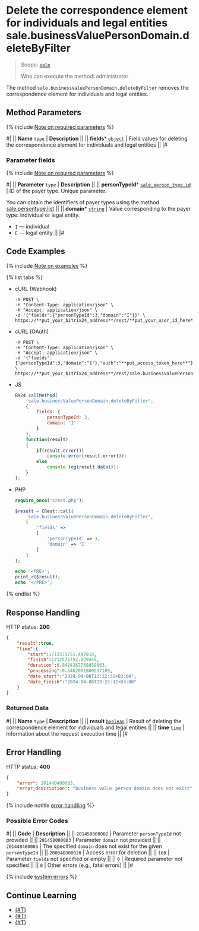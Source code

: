 # Delete the correspondence element for individuals and legal entities sale.businessValuePersonDomain.deleteByFilter

> Scope: [`sale`](../../scopes/permissions.md)
>
> Who can execute the method: administrator

The method `sale.businessValuePersonDomain.deleteByFilter` removes the correspondence element for individuals and legal entities.

## Method Parameters

{% include [Note on required parameters](../../../_includes/required.md) %}

#|
|| **Name**
`type` | **Description** ||
|| **fields***
[`object`](../../data-types.md) | Field values for deleting the correspondence element for individuals and legal entities ||
|#

### Parameter fields

{% include [Note on required parameters](../../../_includes/required.md) %}

#|
|| **Parameter**
`type` | **Description** ||
|| **personTypeId***
[`sale_person_type.id`](../data-types.md) | ID of the payer type. Unique parameter.

You can obtain the identifiers of payer types using the method [sale.persontype.list](../person-type/sale-person-type-list.md) ||
|| **domain***
[`string`](../../data-types.md) | Value corresponding to the payer type: individual or legal entity.
- `I` — individual
- `E` — legal entity ||
|#

## Code Examples

{% include [Note on examples](../../../_includes/examples.md) %}

{% list tabs %}

- cURL (Webhook)

    ```curl
    -X POST \
    -H "Content-Type: application/json" \
    -H "Accept: application/json" \
    -d '{"fields":{"personTypeId":3,"domain":"I"}}' \
    https://**put_your_bitrix24_address**/rest/**put_your_user_id_here**/**put_your_webhook_here**/sale.businessValuePersonDomain.deleteByFilter
    ```

- cURL (OAuth)

    ```curl
    -X POST \
    -H "Content-Type: application/json" \
    -H "Accept: application/json" \
    -d '{"fields":{"personTypeId":3,"domain":"I"},"auth":"**put_access_token_here**"}' \
    https://**put_your_bitrix24_address**/rest/sale.businessValuePersonDomain.deleteByFilter
    ```

- JS

    ```js
    BX24.callMethod(
        'sale.businessValuePersonDomain.deleteByFilter', 
        {
            fields: {
                personTypeId: 3,
                domain: "I"
            }
        },
        function(result)
        {
            if(result.error())
                console.error(result.error());
            else
                console.log(result.data());
        }
    );
    ```

- PHP

    ```php
    require_once('crest.php');

    $result = CRest::call(
        'sale.businessValuePersonDomain.deleteByFilter',
        [
            'fields' =>
            [
                'personTypeId' => 3,
                'domain' => 'I'
            ]
        ]
    );

    echo '<PRE>';
    print_r($result);
    echo '</PRE>';
    ```

{% endlist %}

## Response Handling

HTTP status: **200**

```json
{
    "result":true,
    "time":{
        "start":1712571751.487018,
        "finish":1712571752.329445,
        "duration":0.8424267768859863,
        "processing":0.6462001800537109,
        "date_start":"2024-04-08T13:22:31+03:00",
        "date_finish":"2024-04-08T13:22:32+03:00"
    }
}
```

### Returned Data

#|
|| **Name**
`type` | **Description** ||
|| **result**
[`boolean`](../../data-types.md) | Result of deleting the correspondence element for individuals and legal entities ||
|| **time**
[`time`](../../data-types.md) | Information about the request execution time ||
|#

## Error Handling

HTTP status: **400**

```json
{
    "error": 201440400003,
    "error_description": "business value person domain does not exist"
}
```

{% include notitle [error handling](../../../_includes/error-info.md) %}

### Possible Error Codes

#|
|| **Code** | **Description** ||
|| `201450000002` | Parameter `personTypeId` not provided ||
|| `201450000003` | Parameter `domain` not provided ||
|| `201440400003` | The specified `domain` does not exist for the given `personTypeId` ||
|| `200040300020` | Access error for deletion ||
|| `100` | Parameter `fields` not specified or empty ||
|| `0` | Required parameter not specified ||
|| `0` | Other errors (e.g., fatal errors) ||
|#

{% include [system errors](../../../_includes/system-errors.md) %}

## Continue Learning 

- [{#T}](./sale-business-value-person-domain-add.md)
- [{#T}](./sale-business-value-person-domain-list.md)
- [{#T}](./sale-business-value-person-domain-get-fields.md)